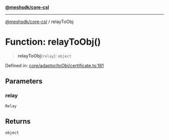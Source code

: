 [**@meshsdk/core-csl**](../README.md)

***

[@meshsdk/core-csl](../globals.md) / relayToObj

# Function: relayToObj()

> **relayToObj**(`relay`): `object`

Defined in: [core/adaptor/toObj/certificate.ts:181](https://github.com/MeshJS/mesh/blob/1abde1553cbd7cf2cf4e40197fc0de9e4a7d0f49/packages/mesh-core-csl/src/core/adaptor/toObj/certificate.ts#L181)

## Parameters

### relay

`Relay`

## Returns

`object`
